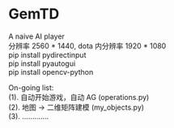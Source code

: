 # GemTD
 A naive AI player  
 分辨率 2560 * 1440, dota 内分辨率 1920 * 1080  
 pip install pydirectinput  
 pip install pyautogui  
 pip install opencv-python  

On-going list:  
 (1). 自动开始游戏，自动 AG (operations.py)    
 (2). 地图 -> 二维矩阵建模 (my_objects.py)   
 (3). .............
